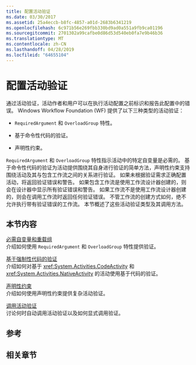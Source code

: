 ```yaml
---
title: 配置活动验证
ms.date: 03/30/2017
ms.assetid: 25a4eccb-b8fc-4857-a01d-2683b6341219
ms.openlocfilehash: 6c971b56e269fbb330bd9ad0a551a9fb9ca01196
ms.sourcegitcommit: 2701302a99cafbe0d86d53d540eb0fa7e9b46b36
ms.translationtype: MT
ms.contentlocale: zh-CN
ms.lasthandoff: 04/28/2019
ms.locfileid: "64655104"
---
```

# <a name="configuring-activity-validation"></a>配置活动验证
通过活动验证，活动作者和用户可以在执行活动配置之前标识和报告此配置中的错误。 Windows Workflow Foundation (WF) 提供了以下三种类型的活动验证：  
  
- `RequiredArgument` 和 `OverloadGroup` 特性。  
  
- 基于命令性代码的验证。  
  
- 声明性约束。  
  
 `RequiredArgument` 和 `OverloadGroup` 特性指示活动中的特定自变量是必需的。 基于命令性代码的验证为活动提供围绕其自身进行验证的简单方法，声明性约束支持围绕活动及其与包含工作流之间的关系进行验证。 如果未根据验证需求正确配置活动，将返回验证错误和警告。 如果包含工作流是使用工作流设计器创建的，则会在设计器中显示所有验证错误和警告。 如果工作流不是使用工作流设计器创建的，则会在调用工作流时返回任何验证错误。 不管工作流的创建方式如何，绝不允许执行带有验证错误的工作流。 本节概述了这些活动验证类型及其调用方法。  
  
## <a name="in-this-section"></a>本节内容  
 [必需自变量和重载组](required-arguments-and-overload-groups.md)  
 介绍如何使用 `RequiredArgument` 和 `OverloadGroup` 特性提供验证。  
  
 [基于强制性代码的验证](imperative-code-based-validation.md)  
 介绍如何对基于 <xref:System.Activities.CodeActivity> 和 <xref:System.Activities.NativeActivity> 的活动使用基于代码的验证。  
  
 [声明性约束](declarative-constraints.md)  
 介绍如何使用声明性约束提供复杂活动验证。  
  
 [调用活动验证](invoking-activity-validation.md)  
 讨论何时自动调用活动验证以及如何显式调用验证。  
  
## <a name="reference"></a>参考  
  
## <a name="related-sections"></a>相关章节
